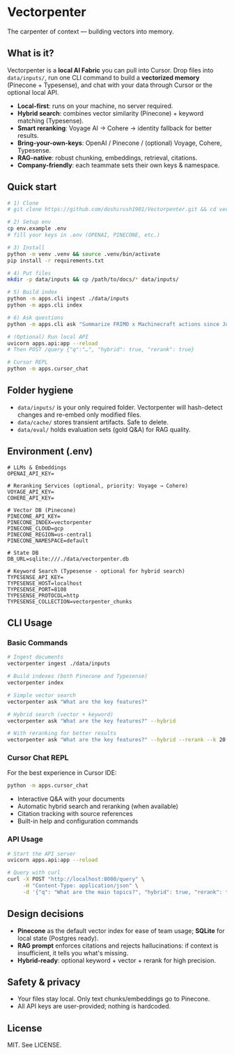 # Vectorpenter
The carpenter of context — building vectors into memory.

## What is it?
Vectorpenter is a **local AI Fabric** you can pull into Cursor. Drop files into `data/inputs/`, run one CLI command to build a **vectorized memory** (Pinecone + Typesense), and chat with your data through Cursor or the optional local API.

- **Local-first**: runs on your machine, no server required.
- **Hybrid search**: combines vector similarity (Pinecone) + keyword matching (Typesense).
- **Smart reranking**: Voyage AI → Cohere → identity fallback for better results.
- **Bring-your-own-keys**: OpenAI / Pinecone / (optional) Voyage, Cohere, Typesense.
- **RAG-native**: robust chunking, embeddings, retrieval, citations.
- **Company-friendly**: each teammate sets their own keys & namespace.

## Quick start
```bash
# 1) Clone
# git clone https://github.com/doshirush1901/Vectorpenter.git && cd vectorpenter

# 2) Setup env
cp env.example .env
# fill your keys in .env (OPENAI, PINECONE, etc.)

# 3) Install
python -m venv .venv && source .venv/bin/activate
pip install -r requirements.txt

# 4) Put files
mkdir -p data/inputs && cp /path/to/docs/* data/inputs/

# 5) Build index
python -m apps.cli ingest ./data/inputs
python -m apps.cli index

# 6) Ask questions
python -m apps.cli ask "Summarize FRIMO x Machinecraft actions since July 2025" --hybrid --rerank

# (Optional) Run local API
uvicorn apps.api:app --reload
# Then POST /query {"q":"…", "hybrid": true, "rerank": true}

# Cursor REPL
python -m apps.cursor_chat
```

## Folder hygiene
- `data/inputs/` is your only required folder. Vectorpenter will hash-detect changes and re-embed only modified files.
- `data/cache/` stores transient artifacts. Safe to delete.
- `data/eval/` holds evaluation sets (gold Q&A) for RAG quality.

## Environment (.env)
```
# LLMs & Embeddings
OPENAI_API_KEY=

# Reranking Services (optional, priority: Voyage → Cohere)
VOYAGE_API_KEY=
COHERE_API_KEY=

# Vector DB (Pinecone)
PINECONE_API_KEY=
PINECONE_INDEX=vectorpenter
PINECONE_CLOUD=gcp
PINECONE_REGION=us-central1
PINECONE_NAMESPACE=default

# State DB
DB_URL=sqlite:///./data/vectorpenter.db

# Keyword Search (Typesense - optional for hybrid search)
TYPESENSE_API_KEY=
TYPESENSE_HOST=localhost
TYPESENSE_PORT=8108
TYPESENSE_PROTOCOL=http
TYPESENSE_COLLECTION=vectorpenter_chunks
```

## CLI Usage

### Basic Commands
```bash
# Ingest documents
vectorpenter ingest ./data/inputs

# Build indexes (both Pinecone and Typesense)
vectorpenter index

# Simple vector search
vectorpenter ask "What are the key features?"

# Hybrid search (vector + keyword)
vectorpenter ask "What are the key features?" --hybrid

# With reranking for better results
vectorpenter ask "What are the key features?" --hybrid --rerank --k 20
```

### Cursor Chat REPL
For the best experience in Cursor IDE:
```bash
python -m apps.cursor_chat
```
- Interactive Q&A with your documents
- Automatic hybrid search and reranking (when available)
- Citation tracking with source references
- Built-in help and configuration commands

### API Usage
```bash
# Start the API server
uvicorn apps.api:app --reload

# Query with curl
curl -X POST "http://localhost:8000/query" \
     -H "Content-Type: application/json" \
     -d '{"q": "What are the main topics?", "hybrid": true, "rerank": true, "k": 12}'
```

## Design decisions
- **Pinecone** as the default vector index for ease of team usage; **SQLite** for local state (Postgres ready).
- **RAG prompt** enforces citations and rejects hallucinations: if context is insufficient, it tells you what's missing.
- **Hybrid-ready**: optional keyword + vector + rerank for high precision.

## Safety & privacy
- Your files stay local. Only text chunks/embeddings go to Pinecone.
- All API keys are user-provided; nothing is hardcoded.

## License
MIT. See LICENSE.
